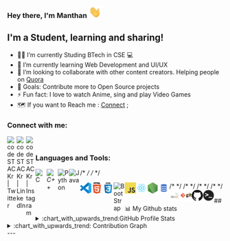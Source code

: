 ### Hey there, I'm Manthan  <img src="https://github.com/ManthanUgemuge/ManthanUgemuge/blob/main/Hi.gif" width="29px">

## I'm a Student, learning and sharing!

<!-- - 🔭 I love to do competitive programming: [Checkout my Hackerrank profile!](https://www.hackerrank.com/)! -->
- 👩‍💻  I’m currently Studing BTech in CSE 💻
- 🌱 I’m currently learning  Web Development and UI/UX
- 👯 I’m looking to collaborate with other content creators. Helping people on [Quora](https://www.quora.com/profile/Manthan-Ugemuge)
- 🥅 Goals: Contribute more to Open Source projects
- ⚡ Fun fact: I love to watch Anime, sing and play Video Games
- 🗺 If you want to Reach me  : [Connect](https://www.linkedin.com/in/manthanugemuge/) ;


### Connect with me:

<!-- [<img align="left" alt="codeSTACKr.com" width="22px" src="https://raw.githubusercontent.com/iconic/open-iconic/master/svg/globe.svg" />]() -->
[<img align="left" alt="codeSTACKr | Twitter" width="22px" src="https://cdn.jsdelivr.net/npm/simple-icons@v3/icons/twitter.svg" />](https://twitter.com/ManthanUgemuge)
[<img align="left" alt="codeSTACKr | LinkedIn" width="22px" src="https://cdn.jsdelivr.net/npm/simple-icons@v3/icons/linkedin.svg" />](https://www.linkedin.com/in/manthanugemuge/)
[<img align="left" alt="codeSTACKr | Instagram" width="22px" src="https://cdn.jsdelivr.net/npm/simple-icons@v3/icons/instagram.svg" />](https://www.instagram.com/manthanugemuge/)

<br />

### Languages and Tools:

/* <img align="left" alt="C" width="26px" src="https://raw.githubusercontent.com/jmnote/z-icons/master/svg/c.svg" /> */
<img align="left" alt="C++" width="26px" src="https://raw.githubusercontent.com/jmnote/z-icons/master/svg/cpp.svg" /> 
/*<img align="left" alt="Python" width="26px" src="https://raw.githubusercontent.com/jmnote/z-icons/master/svg/python.svg" /> */
<img align="left" alt="Java" width="26px" src="https://raw.githubusercontent.com/jmnote/z-icons/master/svg/java.svg" />


<img align="left" alt="Visual Studio Code" width="26px" src="https://raw.githubusercontent.com/github/explore/80688e429a7d4ef2fca1e82350fe8e3517d3494d/topics/visual-studio-code/visual-studio-code.png" />
<img align="left" alt="HTML5" width="26px" src="https://raw.githubusercontent.com/github/explore/80688e429a7d4ef2fca1e82350fe8e3517d3494d/topics/html/html.png" />
<img align="left" alt="CSS3" width="26px" src="https://raw.githubusercontent.com/github/explore/80688e429a7d4ef2fca1e82350fe8e3517d3494d/topics/css/css.png" />
<img align="left" alt="BootStrap" width="26px" src="https://raw.githubusercontent.com/jmnote/z-icons/master/svg/bootstrap.svg" />
<img align="left" alt="JavaScript" width="26px" src="https://raw.githubusercontent.com/github/explore/80688e429a7d4ef2fca1e82350fe8e3517d3494d/topics/javascript/javascript.png" />
/*<img align="left" alt="React" width="26px" src="https://raw.githubusercontent.com/github/explore/80688e429a7d4ef2fca1e82350fe8e3517d3494d/topics/react/react.png" /> */
/*<img align="left" alt="Node.js" width="26px" src="https://raw.githubusercontent.com/github/explore/80688e429a7d4ef2fca1e82350fe8e3517d3494d/topics/nodejs/nodejs.png" /> */
/*<img align="left" alt="SQL" width="26px" src="https://raw.githubusercontent.com/github/explore/80688e429a7d4ef2fca1e82350fe8e3517d3494d/topics/sql/sql.png" /> */
/*<img align="left" alt="MySQL" width="26px" src="https://raw.githubusercontent.com/github/explore/80688e429a7d4ef2fca1e82350fe8e3517d3494d/topics/mysql/mysql.png" /> */
<img align="left" alt="Git" width="26px" src="https://raw.githubusercontent.com/github/explore/80688e429a7d4ef2fca1e82350fe8e3517d3494d/topics/git/git.png" />
<img align="left" alt="GitHub" width="26px" src="https://raw.githubusercontent.com/github/explore/78df643247d429f6cc873026c0622819ad797942/topics/github/github.png" />
<img align="left" alt="Terminal" width="26px" src="https://raw.githubusercontent.com/github/explore/80688e429a7d4ef2fca1e82350fe8e3517d3494d/topics/terminal/terminal.png" />

<br />
<br />
## 📊 My Github stats

<details>
  <summary>:chart_with_upwards_trend:GitHub Profile Stats</summary>
  <br/>
  <img src="https://github-readme-stats.vercel.app/api?username=manthanugemuge&show_icons=true&theme=chartreuse-dark" alt="GitHub Stats" align="center" width="48%" />
  <img src="https://github-readme-stats.vercel.app/api/top-langs/?username=manthanugemuge&layout=compact&theme=chartreuse-dark&langs_count=6" alt="GitHub Top-Langs" align="center" width="40%" />
  <br/>
 
</details>

<details>
   <summary>:chart_with_upwards_trend: Contribution Graph </summary>
   <br/>
   <a><img alt="Activity Graph" src="https://activity-graph.herokuapp.com/graph?username=manthanugemuge&bg_color=1F222E&color=F8D866&line=F85D7F&point=FFFFFF&hide_border=true" /></a>
</details>
---
